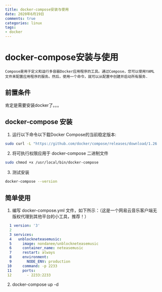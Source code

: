 ```yaml
---
title: docker-compose安装与使用
date: 2020年6月19日
comments: true
categories: linux
tags:
- docker
---
```


# docker-compose安装与使用

    Compose是用于定义和运行多容器Docker应用程序的工具。通过Compose，您可以使用YAML文件来配置应用程序的服务。然后，使用一个命令，就可以从配置中创建并启动所有服务.

<!--more-->

## 前置条件

肯定是需要安装docker了。。。

## docker-compose 安装

1. 运行以下命令以下载Docker Compose的当前稳定版本:

```bash
sudo curl -L "https://github.com/docker/compose/releases/download/1.26.0/docker-compose-$(uname -s)-$(uname -m)" -o /usr/local/bin/docker-compose
```

2. 将可执行权限应用于 docker-compose 二进制文件

```bash
sudo chmod +x /usr/local/bin/docker-compose
```

3. 测试安装

```bash
docker-compose --version
```

## 简单使用

1. 编写 docker-compose.yml 文件，如下所示：（这是一个网易云音乐客户端无版权代理到其他平台的小工具，推荐！）

```yml
  1 version: '3'
  2 
  3 services:
  4   unblockneteasemusic:
  5     image: nondanee/unblockneteasemusic
  6     container_name: neteasemusic
  7     restart: always
  8     environment:
  9       NODE_ENV: production
 10     command: -p 2233
 11     ports:
 12       - 2233:2233
```

2. docker-compose up -d
